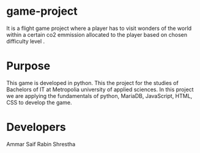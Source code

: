 # game-project
It is a flight game project where a player has to visit wonders of the world within a certain co2 emmission allocated to the player based on chosen difficulty level .
# Purpose
This game is developed in python. This the project for the studies of Bachelors of IT at Metropolia university of applied sciences. In this project
we are applying the fundamentals of python, MariaDB, JavaScript, HTML, CSS to develop the game.
# Developers
Ammar Saif
Rabin Shrestha
